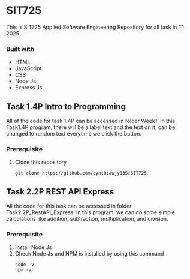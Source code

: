# SIT725
This is SIT725 Applied Software Engineering Repository for all task in T1 2025.
### Built with
* HTML
* JavaScript
* CSS
* Node Js
* Express Js

## **Task 1.4P Intro to Programming**
All of the code for task 1.4P can be accessed in folder Week1. In this Task1.4P program, there will be a label text and the text on it, can be changed to random text everytime we click the button.

### Prerequisite ###
1. Clone this repository
   ```Git
   git clone https://github.com/cynthiawjy135/SIT725
   ```

## **Task 2.2P REST API Express**
All the code for this task can be accessed in folder Task2.2P_RestAPI_Express. In this program, we can do some simple calculations like addition, subtraction, multiplication, and division.

### Prerequisite ###
1. Install Node Js
2. Check Node Js and NPM is installed by using this command
   ```
   node -v
   npm -v
   ```
